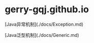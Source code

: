 # gerry-gqj.github.io

<p>[Java异常机制](./docs/Exception.md)</p>

<p>[Java泛型机制](./docs/Generic.md)</p>

